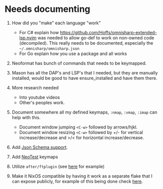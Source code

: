 # Needs documenting

1. How did you "make" each language "work"
    - For C# explain how https://github.com/Hoffs/omnisharp-extended-lsp.nvim was needed to allow go-def to work on non-owned code (decompiled). This really needs to be documented, especially the `~/.omnisharp/omnisharp.json`
    - For Go explain how you use a package and all works

2. Neoformat has bunch of commands that needs to be keymapped.

3. Mason has all the DAP's and LSP's that I needed, but they are manually installed, would be good to have ensure_installed and have them there.

4. More research needed
    - Into youtube videos
    - Other's peoples work. 

5. Document somewhere all my defined keymaps, `:nmap`, `:vmap`, `:imap` can help with this. 
    - Document window jumping `<C-w>` followed by arrows/hjkl.
    - Document window resizing `<C-w>` followed by +/- for vertical increase/decrease and >/< for horizontal increase/decrease.

6. Add [Json Schema support](https://www.arthurkoziel.com/json-schemas-in-neovim/).

7. Add [NeoTest](https://github.com/nvim-neotest/neotest) keymaps

8. Utilize `after/ftplugin` (see [here](https://github.com/garcia5/dotfiles/tree/master/files/nvim) for example)

9. Make it NixOS compatible by having it work as a separate flake that I can expose publicly, for example of this being done check [here](https://github.com/ayamir/nvimdots?tab=readme-ov-file).
